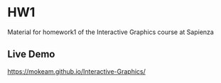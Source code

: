 # HW1
Material for homework1 of the Interactive Graphics course at Sapienza

## Live Demo

https://mokeam.github.io/Interactive-Graphics/
